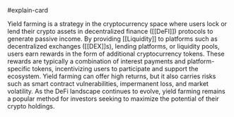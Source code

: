 #explain-card 

Yield farming is a strategy in the cryptocurrency space where users lock or lend their crypto assets in decentralized finance ([[DeFI]]) protocols to generate passive income. By providing [[Liquidity]] to platforms such as decentralized exchanges ([[DEX]]s), lending platforms, or liquidity pools, users earn rewards in the form of additional cryptocurrency tokens. These rewards are typically a combination of interest payments and platform-specific tokens, incentivizing users to participate and support the ecosystem. Yield farming can offer high returns, but it also carries risks such as smart contract vulnerabilities, impermanent loss, and market volatility. As the DeFi landscape continues to evolve, yield farming remains a popular method for investors seeking to maximize the potential of their crypto holdings.